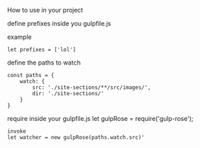 How to use in your project

define prefixes inside you gulpfile.js 

example
```
let prefixes = ['lol']
```

define the paths to watch 
```
const paths = {
    watch: {
        src: './site-sections/**/src/images/',
        dir: './site-sections/'
    }
}
```

require inside your gulpfile.js
let gulpRose = require('gulp-rose');

```
invoke
let watcher = new gulpRose(paths.watch.src)'
